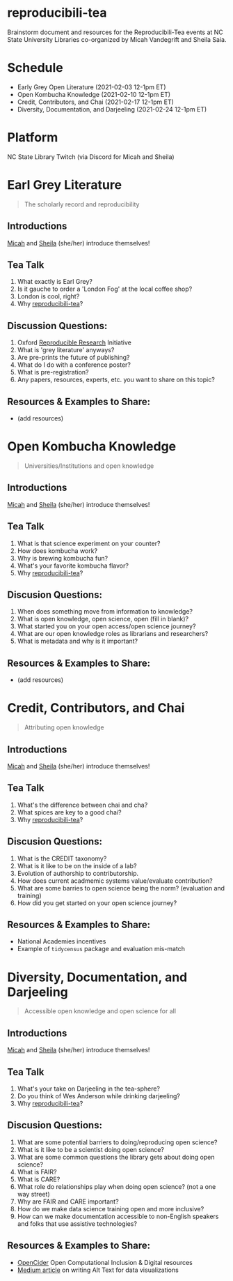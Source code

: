 # reproducibili-tea
Brainstorm document and resources for the Reproducibili-Tea events at NC State University Libraries co-organized by Micah Vandegrift and Sheila Saia.

# Schedule
* Early Grey Open Literature (2021-02-03 12-1pm ET)
* Open Kombucha Knowledge (2021-02-10 12-1pm ET)
* Credit, Contributors, and Chai (2021-02-17 12-1pm ET)
* Diversity, Documentation, and Darjeeling (2021-02-24 12-1pm ET)

# Platform
NC State Library Twitch (via Discord for Micah and Sheila)

# Earl Grey Literature

> The scholarly record and reproducibility

## Introductions

[Micah](https://www.lib.ncsu.edu/staff/mlvandeg) and [Sheila](https://sheilasaia.rbind.io/) (she/her) introduce themselves!

## Tea Talk
1. What exactly is Earl Grey?
2. Is it gauche to order a 'London Fog' at the local coffee shop?
3. London is cool, right?
4. Why [reproducibili-tea](https://reproducibilitea.org/)?

## Discussion Questions:
1. Oxford [Reproducible Research](https://ox.ukrn.org/) Initiative
2. What is 'grey literature' anyways?
3. Are pre-prints the future of publishing?
4. What do I do with a conference poster?
5. What is pre-registration?
6. Any papers, resources, experts, etc. you want to share on this topic?

## Resources & Examples to Share:
* (add resources)

# Open Kombucha Knowledge

> Universities/Institutions and open knowledge

## Introductions

[Micah](https://www.lib.ncsu.edu/staff/mlvandeg) and [Sheila](https://sheilasaia.rbind.io/) (she/her) introduce themselves!

## Tea Talk
1. What is that science experiment on your counter?
2. How does kombucha work?
3. Why is brewing kombucha fun?
4. What's your favorite kombucha flavor?
5. Why [reproducibili-tea](https://reproducibilitea.org/)?

## Discusion Questions:
1. When does something move from information to knowledge?
2. What is open knowledge, open science, open (fill in blank)?
3. What started you on your open access/open science journey?
4. What are our open knowledge roles as librarians and researchers?
5. What is metadata and why is it important?

## Resources & Examples to Share:
* (add resources)

# Credit, Contributors, and Chai

> Attributing open knowledge

## Introductions

[Micah](https://www.lib.ncsu.edu/staff/mlvandeg) and [Sheila](https://sheilasaia.rbind.io/) (she/her) introduce themselves!

## Tea Talk
1. What's the difference between chai and cha?
2. What spices are key to a good chai?
3. Why [reproducibili-tea](https://reproducibilitea.org/)?

## Discusion Questions:
1. What is the CREDIT taxonomy?
2. What is it like to be on the inside of a lab?
3. Evolution of authorship to contributorship.
4. How does current acadmemic systems value/evaluate contribution?
5. What are some barries to open science being the norm? (evaluation and training)
6. How did you get started on your open science journey?

## Resources & Examples to Share:
* National Academies incentives
* Example of `tidycensus` package and evaluation mis-match

# Diversity, Documentation, and Darjeeling

> Accessible open knowledge and open science for all

## Introductions

[Micah](https://www.lib.ncsu.edu/staff/mlvandeg) and [Sheila](https://sheilasaia.rbind.io/) (she/her) introduce themselves!

## Tea Talk
1. What's your take on Darjeeling in the tea-sphere?
2. Do you think of Wes Anderson while drinking darjeeling?
3. Why [reproducibili-tea](https://reproducibilitea.org/)?

## Discusion Questions:
1. What are some potential barriers to doing/reproducing open science?
2. What is it like to be a scientist doing open science?
3. What are some common questions the library gets about doing open science?
4. What is FAIR?
5. What is CARE?
6. What role do relationships play when doing open science? (not a one way street)
7. Why are FAIR and CARE important?
8. How do we make data science training open and more inclusive?
9. How can we make documentation accessible to non-English speakers and folks that use assistive technologies?

## Resources & Examples to Share:
* [OpenCider](https://www.opencider.org/) Open Computational Inclusion & Digital resources
* [Medium article](https://medium.com/nightingale/writing-alt-text-for-data-visualization-2a218ef43f81) on writing Alt Text for data visualizations
